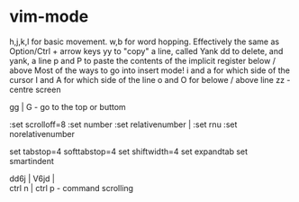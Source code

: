 # vim-mode

h,j,k,l for basic movement.
w,b for word hopping. Effectively the same as Option/Ctrl + arrow keys
yy to "copy" a line, called Yank
dd to delete, and yank, a line
p and P to paste the contents of the implicit register below / above
Most of the ways to go into insert mode!
i and a for which side of the cursor
I and A for which side of the line
o and O for belowe / above line
zz - centre screen

gg | G - go to the top or buttom


:set scrolloff=8
:set number
:set relativenumber | :set rnu
:set norelativenumber

set tabstop=4 softtabstop=4
set shiftwidth=4
set expandtab
set smartindent

dd6j | V6jd |  
ctrl n | ctrl p - command scrolling